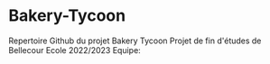 # Bakery-Tycoon 
Repertoire Github du projet Bakery Tycoon
Projet de fin d'études de Bellecour Ecole 2022/2023
Equipe: 